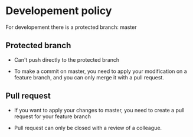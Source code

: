 # Developement policy

For developement there is a protected branch: master

## Protected branch

 - Can't push directly to the protected branch

 - To make a commit on master, you need to apply your modification on a feature branch, and you can only merge it with a pull request.

## Pull request

 - If you want to apply your changes to master, you need to create a pull request for your feature branch

 - Pull request can only be closed with a review of a colleague.